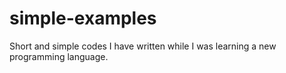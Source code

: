 # simple-examples

Short and simple codes I have written while I was learning a new programming language.
